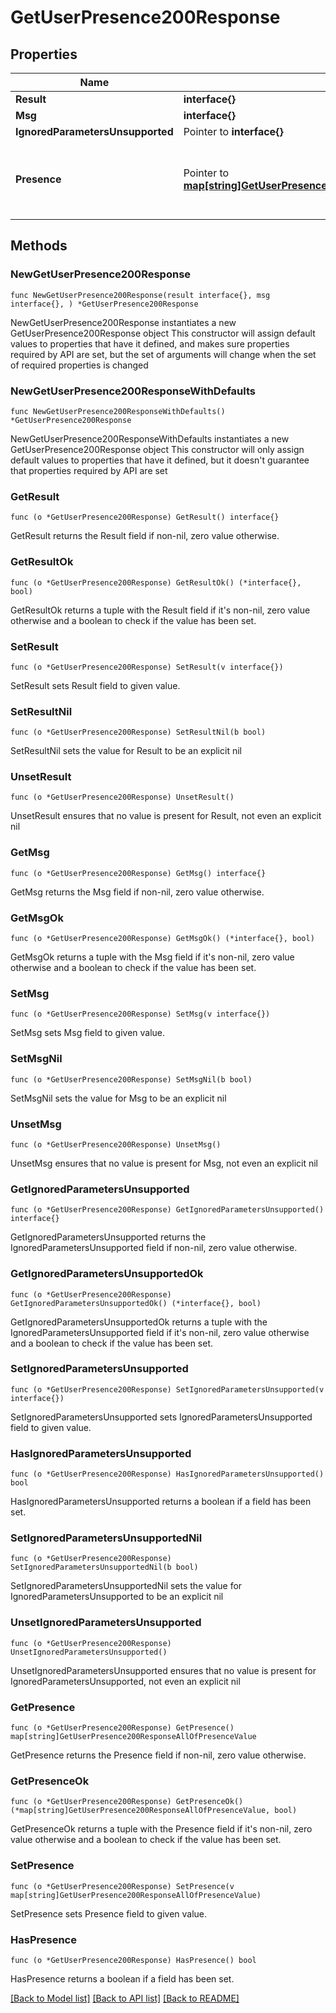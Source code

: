 # GetUserPresence200Response

## Properties

Name | Type | Description | Notes
------------ | ------------- | ------------- | -------------
**Result** | **interface{}** |  | 
**Msg** | **interface{}** |  | 
**IgnoredParametersUnsupported** | Pointer to **interface{}** |  | [optional] 
**Presence** | Pointer to [**map[string]GetUserPresence200ResponseAllOfPresenceValue**](GetUserPresence200ResponseAllOfPresenceValue.md) | An object containing the presence details for the user.  | [optional] 

## Methods

### NewGetUserPresence200Response

`func NewGetUserPresence200Response(result interface{}, msg interface{}, ) *GetUserPresence200Response`

NewGetUserPresence200Response instantiates a new GetUserPresence200Response object
This constructor will assign default values to properties that have it defined,
and makes sure properties required by API are set, but the set of arguments
will change when the set of required properties is changed

### NewGetUserPresence200ResponseWithDefaults

`func NewGetUserPresence200ResponseWithDefaults() *GetUserPresence200Response`

NewGetUserPresence200ResponseWithDefaults instantiates a new GetUserPresence200Response object
This constructor will only assign default values to properties that have it defined,
but it doesn't guarantee that properties required by API are set

### GetResult

`func (o *GetUserPresence200Response) GetResult() interface{}`

GetResult returns the Result field if non-nil, zero value otherwise.

### GetResultOk

`func (o *GetUserPresence200Response) GetResultOk() (*interface{}, bool)`

GetResultOk returns a tuple with the Result field if it's non-nil, zero value otherwise
and a boolean to check if the value has been set.

### SetResult

`func (o *GetUserPresence200Response) SetResult(v interface{})`

SetResult sets Result field to given value.


### SetResultNil

`func (o *GetUserPresence200Response) SetResultNil(b bool)`

 SetResultNil sets the value for Result to be an explicit nil

### UnsetResult
`func (o *GetUserPresence200Response) UnsetResult()`

UnsetResult ensures that no value is present for Result, not even an explicit nil
### GetMsg

`func (o *GetUserPresence200Response) GetMsg() interface{}`

GetMsg returns the Msg field if non-nil, zero value otherwise.

### GetMsgOk

`func (o *GetUserPresence200Response) GetMsgOk() (*interface{}, bool)`

GetMsgOk returns a tuple with the Msg field if it's non-nil, zero value otherwise
and a boolean to check if the value has been set.

### SetMsg

`func (o *GetUserPresence200Response) SetMsg(v interface{})`

SetMsg sets Msg field to given value.


### SetMsgNil

`func (o *GetUserPresence200Response) SetMsgNil(b bool)`

 SetMsgNil sets the value for Msg to be an explicit nil

### UnsetMsg
`func (o *GetUserPresence200Response) UnsetMsg()`

UnsetMsg ensures that no value is present for Msg, not even an explicit nil
### GetIgnoredParametersUnsupported

`func (o *GetUserPresence200Response) GetIgnoredParametersUnsupported() interface{}`

GetIgnoredParametersUnsupported returns the IgnoredParametersUnsupported field if non-nil, zero value otherwise.

### GetIgnoredParametersUnsupportedOk

`func (o *GetUserPresence200Response) GetIgnoredParametersUnsupportedOk() (*interface{}, bool)`

GetIgnoredParametersUnsupportedOk returns a tuple with the IgnoredParametersUnsupported field if it's non-nil, zero value otherwise
and a boolean to check if the value has been set.

### SetIgnoredParametersUnsupported

`func (o *GetUserPresence200Response) SetIgnoredParametersUnsupported(v interface{})`

SetIgnoredParametersUnsupported sets IgnoredParametersUnsupported field to given value.

### HasIgnoredParametersUnsupported

`func (o *GetUserPresence200Response) HasIgnoredParametersUnsupported() bool`

HasIgnoredParametersUnsupported returns a boolean if a field has been set.

### SetIgnoredParametersUnsupportedNil

`func (o *GetUserPresence200Response) SetIgnoredParametersUnsupportedNil(b bool)`

 SetIgnoredParametersUnsupportedNil sets the value for IgnoredParametersUnsupported to be an explicit nil

### UnsetIgnoredParametersUnsupported
`func (o *GetUserPresence200Response) UnsetIgnoredParametersUnsupported()`

UnsetIgnoredParametersUnsupported ensures that no value is present for IgnoredParametersUnsupported, not even an explicit nil
### GetPresence

`func (o *GetUserPresence200Response) GetPresence() map[string]GetUserPresence200ResponseAllOfPresenceValue`

GetPresence returns the Presence field if non-nil, zero value otherwise.

### GetPresenceOk

`func (o *GetUserPresence200Response) GetPresenceOk() (*map[string]GetUserPresence200ResponseAllOfPresenceValue, bool)`

GetPresenceOk returns a tuple with the Presence field if it's non-nil, zero value otherwise
and a boolean to check if the value has been set.

### SetPresence

`func (o *GetUserPresence200Response) SetPresence(v map[string]GetUserPresence200ResponseAllOfPresenceValue)`

SetPresence sets Presence field to given value.

### HasPresence

`func (o *GetUserPresence200Response) HasPresence() bool`

HasPresence returns a boolean if a field has been set.


[[Back to Model list]](../README.md#documentation-for-models) [[Back to API list]](../README.md#documentation-for-api-endpoints) [[Back to README]](../README.md)


